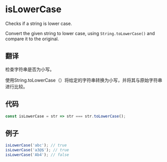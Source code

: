 # isLowerCase

Checks if a string is lower case.

Convert the given string to lower case, using `String.toLowerCase()` and compare it to the original.

## 翻译

检查字符串是否为小写。

使用String.toLowerCase（）将给定的字符串转换为小写，并将其与原始字符串进行比较。

## 代码

```js
const isLowerCase = str => str === str.toLowerCase();
```

## 例子

```js
isLowerCase('abc'); // true
isLowerCase('a3@$'); // true
isLowerCase('Ab4'); // false
```
